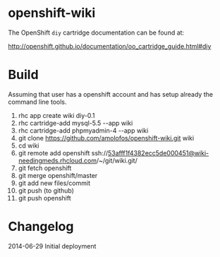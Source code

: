 openshift-wiki
============================
The OpenShift `diy` cartridge documentation can be found at:

http://openshift.github.io/documentation/oo_cartridge_guide.html#diy

Build
============================
Assuming that user has a openshift account and has setup already the command line tools.

1. rhc app create wiki diy-0.1
2. rhc cartridge-add mysql-5.5    --app wiki
3. rhc cartridge-add phpmyadmin-4 --app wiki
4. git clone https://github.com/amolofos/openshift-wiki.git wiki
5. cd wiki
6. git remote add openshift ssh://53afff1f4382ecc5de000451@wiki-needingmeds.rhcloud.com/~/git/wiki.git/
7. git fetch openshift
8. git merge openshift/master
9. git add new files/commit
10. git push (to github)
11. git push openshift

Changelog
============================
2014-06-29 Initial deployment



